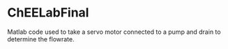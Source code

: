 # ChEELabFinal
Matlab code used to take a servo motor connected to a pump and drain to determine the flowrate.

